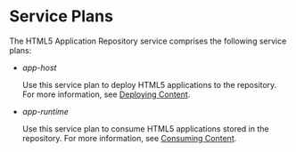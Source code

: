<!-- loio845389cdda154a0db45aa403c4bb072b -->

# Service Plans

The HTML5 Application Repository service comprises the following service plans:

-   *app-host*

    Use this service plan to deploy HTML5 applications to the repository. For more information, see [Deploying Content](deploying-content-480a5a7.md).

-   *app-runtime*

    Use this service plan to consume HTML5 applications stored in the repository. For more information, see [Consuming Content](consuming-content-e300d63.md).


